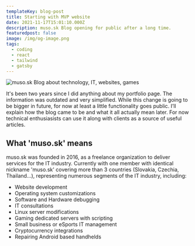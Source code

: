 ```yaml
---
templateKey: blog-post
title: Starting with MVP website
date: 2021-11-17T15:01:10.000Z
description: muso.sk Blog opening for public after a long time.
featuredpost: false
image: /img/og-image.png
tags:
  - coding
  - react
  - tailwind
  - gatsby
---
```


![muso.sk Blog about technology, IT, websites, games](/img/og-image.png)

It's been two years since I did anything about my portfolio page. The information was outdated and very simplified.
While this change is going to be bigger in future, for now at least a little functionality goes public. I’ll explain how the blog came to be and what it all actually mean later. For now technical enthusiasists can use it along with clients as a source of useful articles.

## What 'muso.sk' means

muso.sk was founded in 2016, as a freelance organization to deliver services for the IT industry. Currently with one member with identical nickname 'muso.sk' covering more than 3 countries (Slovakia, Czechia, Thailand...), representing numerous segments of the IT industry, including:

- Website development
- Operating system customizations
- Software and Hardware debugging
- IT consultations
- Linux server modifications
- Gaming dedicated servers with scripting
- Small business or eSports IT management
- Cryptocurrency integrations
- Repairing Android based handhelds

